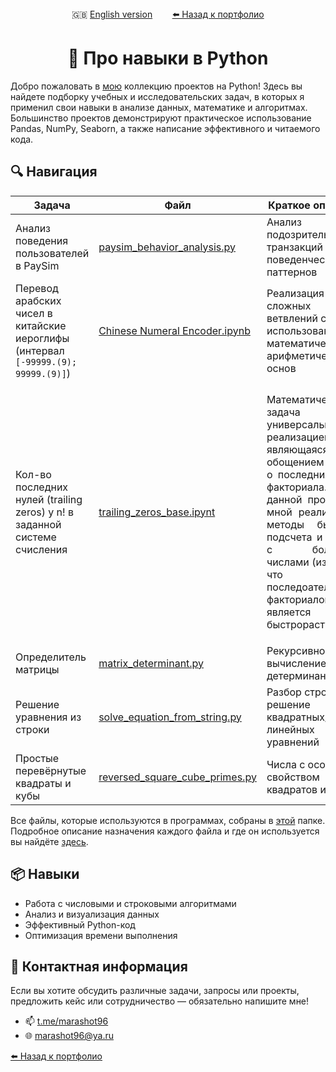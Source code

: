 <div align="center">
  🇬🇧 <a href="README_en.md">English version</a> &nbsp;&nbsp;&nbsp;&nbsp;&nbsp;&nbsp;
  <a href="https://github.com/marashot96/portfolio/blob/main/README.md#-реализованные-проекты"> ⬅️ Назад к портфолио</a>
</div>

# <div align="center">  🐍 Про навыки в Python </div>

Добро пожаловать в [мою](https://github.com/marashot96/portfolio/blob/main/README.md) коллекцию проектов на Python! Здесь вы найдете подборку учебных и исследовательских задач, в которых я применил свои навыки в анализе данных, математике и алгоритмах. Большинство проектов демонстрируют практическое использование Pandas, NumPy, Seaborn, а также написание эффективного и читаемого кода.

## 🔍 Навигация

| Задача | Файл | Краткое описание |
|-------|------|------------------|
| Анализ поведения пользователей в PaySim | [paysim_behavior_analysis.py](./paysim_behavior_analysis.py) | Анализ подозрительных транзакций и поведенческих паттернов |
| Перевод арабских чисел в китайские иероглифы (интервал `[-99999.(9); 99999.(9)]`) | [Chinese Numeral Encoder.ipynb](Python/Chinese-Numeral-Encoder.ipynb) | Реализация сложных ветвлений с использованием математических и арифметических основ |
| Кол-во последних нулей (trailing zeros) у n! в заданной системе счисления | [trailing_zeros_base.ipynt](/Python/trailing_zeros_base.ipynb) | <p align="justify">  Математическая задача с универсальной реализацией, являющаяся обощением задачи о последних нулях факториала. В данной программе мной реализованы методы быстрого подсчета и работы с большими числами (известно, что последоательность факториалов является очень быстрорастущей) </p> |
| Определитель матрицы | [matrix_determinant.py](./matrix_determinant.py) | Рекурсивное вычисление детерминанта |
| Решение уравнения из строки | [solve_equation_from_string.py](./solve_equation_from_string.py) | Разбор строки и решение квадратных/линейных уравнений |
| Простые перевёрнутые квадраты и кубы | [reversed_square_cube_primes.py](./reversed_square_cube_primes.py) | Числа с особым свойством квадратов и кубов |

Все файлы, которые используются в программах, собраны в [этой](/Python/Files%20from%20progs) папке. Подробное описание назначения каждого файла и где он используется вы найдёте [здесь](/Python/Files%20from%20progs/About%20this%20directory.md).

## 📦 Навыки

- Работа с числовыми и строковыми алгоритмами
- Анализ и визуализация данных
- Эффективный Python-код
- Оптимизация времени выполнения

## 💼 Контактная информация
Если вы хотите обсудить различные задачи, запросы или проекты, предложить кейс или сотрудничество — обязательно напишите мне!

- 📫 [t.me/marashot96](https://t.me/marashot96)
- 🌐 [marashot96@ya.ru](mailto:marashot96@ya.ru)

<a href="https://github.com/marashot96/portfolio/blob/main/README.md#-реализованные-проекты"> ⬅️ Назад к портфолио</a>
